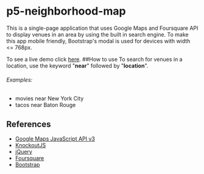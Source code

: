 # p5-neighborhood-map
This is a single-page application that uses Google Maps and Foursquare API to display venues in an area by using the built in search engine. To make this app mobile friendly, Bootstrap's modal is used for devices with width <= 768px.

To see a live demo click [here](http://luizgsa21.github.io/p5-neighborhood-map/).
##How to use
To search for venues in a location, use the keyword "**near**" followed by "**location**".
###### Examples: 
- movies near New York City  
- tacos near Baton Rouge

## References
- [Google Maps JavaScript API v3](https://developers.google.com/maps/documentation/javascript/)
- [KnockoutJS](http://knockoutjs.com/)
- [jQuery](http://api.jquery.com/)
- [Foursquare](https://developer.foursquare.com/)
- [Bootstrap](http://getbootstrap.com/)
